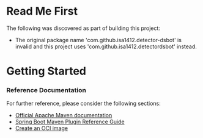 # Read Me First
The following was discovered as part of building this project:

* The original package name 'com.github.isa1412.detector-dsbot' is invalid and this project uses 'com.github.isa1412.detectordsbot' instead.

# Getting Started

### Reference Documentation
For further reference, please consider the following sections:

* [Official Apache Maven documentation](https://maven.apache.org/guides/index.html)
* [Spring Boot Maven Plugin Reference Guide](https://docs.spring.io/spring-boot/docs/2.6.6/maven-plugin/reference/html/)
* [Create an OCI image](https://docs.spring.io/spring-boot/docs/2.6.6/maven-plugin/reference/html/#build-image)

